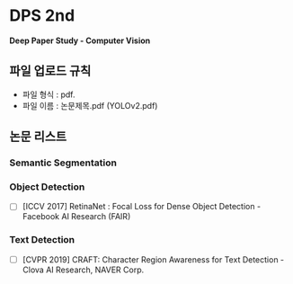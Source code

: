 # DPS 2nd

**Deep Paper Study - Computer Vision**








## 파일 업로드 규칙
* 파일 형식 : pdf.
* 파일 이름 : 논문제목.pdf (YOLOv2.pdf)





## 논문 리스트

### Semantic Segmentation



### Object Detection
- [ ] [ICCV 2017] RetinaNet : Focal Loss for Dense Object Detection - Facebook AI Research (FAIR)

### Text Detection
- [ ] [CVPR 2019] CRAFT: Character Region Awareness for Text Detection - Clova AI Research, NAVER Corp.